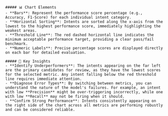 
    ##### 📊 Chart Elements
    - **Bars**: Represent the performance score percentage (e.g., Accuracy, F1-Score) for each individual intent category.
    - **Horizontal Sorting**: Intents are sorted along the x-axis from the lowest to the highest performance score, immediately highlighting the weakest areas.
    - **Threshold Line**: The red dashed horizontal line indicates the minimum acceptable performance target, providing a clear pass/fail benchmark.
    - **Numeric Labels**: Precise percentage scores are displayed directly on each bar for detailed evaluation.

    ##### 🔑 Key Insights
    - **Identify Underperformers**: The intents appearing on the far left are the primary candidates for review, as they have the lowest scores for the selected metric. Any intent falling below the red threshold line requires immediate attention.
    - **Diagnose Error Types**: By switching between metrics, you can understand the nature of the model's failures. For example, an intent with low **Precision** might be over-triggering incorrectly, while one with low **Recall** may not be firing when it should.
    - **Confirm Strong Performance**: Intents consistently appearing on the right side of the chart across all metrics are performing robustly and can be considered reliable.
    